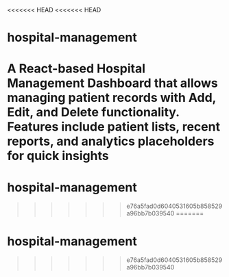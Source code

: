 <<<<<<< HEAD
<<<<<<< HEAD
# hospital-management
A React-based Hospital Management Dashboard that allows managing patient records with Add, Edit, and Delete functionality. Features include patient lists, recent reports, and analytics placeholders for quick insights
=======
# hospital-management
>>>>>>> e76a5fad0d6040531605b858529a96bb7b039540
=======
# hospital-management
>>>>>>> e76a5fad0d6040531605b858529a96bb7b039540
